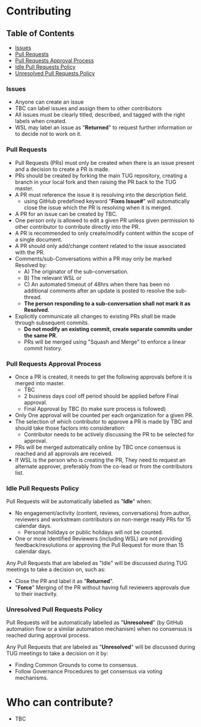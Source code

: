 # Contributing

## Table of Contents
* [Issues](#issues)
* [Pull Requests](#prs)
* [Pull Requests Approval Process](#approvals)
* [Idle Pull Requests Policy](#idle)
* [Unresolved Pull Requests Policy](#unresolved)

<a name="issues"></a>
### Issues

- Anyone can create an issue
- TBC can label issues and assign them to other contributors
- All issues must be clearly titled, described, and tagged with the right labels when created.
- WSL may label an issue as "**Returned**" to request further information or to decide not to work on it.

<a name="prs"></a>
### Pull Requests

- Pull Requests (PRs) must only be created when there is an issue present and a decision to create a PR is made.
- PRs should be created by forking the main TUG repository, creating a branch in your local fork and then raising the PR back to the TUG master.
- A PR must reference the issue it is resolving into the description field.
  - using GitHub predefined keyword "**Fixes Issue#**" will automatically close the issue which the PR is resolving when it is merged.
- A PR for an issue can be created by TBC.
- One person only is allowed to edit a given PR unless given permission to other contributor to contribute directly into the PR.
- A PR is recommended to only create/modify content within the scope of a single document.
- A PR should only add/change content related to the issue associated with the PR.
- Comments/sub-Conversations within a PR may only be marked Resolved by:
  - A) The originator of the sub-conversation.
  - B) The relevant WSL or
  - C) An automated timeout of 48hrs when there has been no additional comments after an update is posted to resolve the sub-thread.
  - **The person responding to a sub-conversation shall not mark it as Resolved**.
- Explicitly communicate all changes to existing PRs shall be made through subsequent commits.
  - **Do not modify an existing commit, create separate commits under the same PR**.
  - PRs will be merged using "Squash and Merge" to enforce a linear commit history.

<a name="approvals"></a>
### Pull Requests Approval Process

- Once a PR is created, it needs to get the following approvals before it is merged into master.
  - TBC
  - 2 business days cool off period should be applied before Final approval.
  - Final Approval by TBC (to make sure process is followed)
- Only One approval will be counted per each organization for a given PR.
- The selection of which contributor to approve a PR is made by TBC and should take those factors into consideration:
  - Contributor needs to be actively discussing the PR to be selected for approval.
- PRs will be merged automatically online by TBC once consensus is reached and all approvals are received.
- If WSL is the person who is creating the PR, They need to request an alternate approver, preferably from the co-lead or from the contributors list.

<a name="idle"></a>
### Idle Pull Requests Policy

Pull Requests will be automatically labelled as "**Idle**" when:
- No engagement/activity (content, reviews, conversations) from author, reviewers and workstream contributors on non-merge ready PRs for 15 calendar days.
  - Personal holidays or public holidays will not be counted.
- One or more identified Reviewers (including WSL) are not providing feedback/resolutions or approving the Pull Request for more than 15 calendar days.

Any Pull Requests that are labeled as "Idle" will be discussed during TUG meetings to take a decision on, such as:
- Close the PR and label it as "**Returned**".
- "**Force**" Merging of the PR without having full reviewers approvals due to their inactivity.

<a name="unresolved"></a>
### Unresolved Pull Requests Policy

Pull Requests will be automatically labelled as "**Unresolved**" (by GitHub automation flow or a similar automation mechanism) when no consensus is reached during approval process.

Any Pull Requests that are labeled as "**Unresolved**" will be discussed during TUG meetings to take a decision on it by:
- Finding Common Grounds to come to consensus.
- Follow Governance Procedures to get consensus via voting mechanisms.

# Who can contribute?

- TBC
